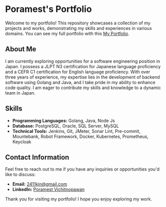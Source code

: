 # Poramest's Portfolio

Welcome to my portfolio! This repository showcases a collection of my projects and works, demonstrating my skills and experiences in various domains. You can see my full portfolio with this [My Portfolio](https://markporamest.github.io/portfolio/).

## About Me

I am currently exploring opportunities for a software engineering position in Japan. I possess a JLPT N3 certification for
Japanese language proficiency and a CEFR C1 certification for English language proficiency. With over three years of experience, my
expertise lies in the development of backend software using Golang and Java, and I take pride in my ability to enhance code quality. I
am eager to contribute my skills and knowledge to a dynamic team in Japan.

## Skills

- **Programming Languages:** Golang, Java, Node Js
- **Database:** PostgreSQL, Oracle, SQL Server, MySQL
- **Technical Tools:** Jenkins, Git, JMeter, Sonar Lint, Pre-commit, Mountebank, Robot Framework, Docker, Kubernetes, Prometheus,
Keycloak

## Contact Information

Feel free to reach out to me if you have any inquiries or opportunities you'd like to discuss:

- **Email:** <2411kjn@gmail.com>
- **LinkedIn:** [Poramest Vichitnopawan](https://www.linkedin.com/in/poramest-vichitnopawan-8745851a1/)

Thank you for visiting my portfolio! I hope you enjoy exploring my work.
